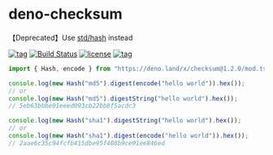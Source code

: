 # deno-checksum 

【Deprecated】Use [std/hash](https://deno.land/std/hash) instead

[![tag](https://img.shields.io/github/tag/manyuanrong/deno-checksum.svg)](https://github.com/manyuanrong/deno-checksum)
[![Build Status](https://github.com/manyuanrong/deno-checksum/workflows/ci/badge.svg?branch=master)](https://github.com/manyuanrong/deno-checksum/actions)
[![license](https://img.shields.io/github/license/manyuanrong/deno-checksum.svg)](https://github.com/manyuanrong/deno-checksum)
[![tag](https://img.shields.io/badge/deno-v0.42.0-green.svg)](https://github.com/denoland/deno)

```ts
import { Hash, encode } from "https://deno.land/x/checksum@1.2.0/mod.ts";

console.log(new Hash("md5").digest(encode("hello world")).hex());
// or
console.log(new Hash("md5").digestString("hello world").hex());
// 5eb63bbbe01eeed093cb22bb8f5acdc3

console.log(new Hash("sha1").digestString("hello world").hex());
// or
console.log(new Hash("sha1").digest(encode("hello world")).hex());
// 2aae6c35c94fcfb415dbe95f408b9ce91ee846ed
```
